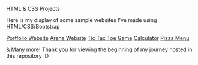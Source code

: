 HTML & CSS Projects

Here is my display of some sample websites I've made using HTML/CSS/Bootstrap

[Portfolio Website]([https://dwcml1995.github.io/HTML-and-CSS-Projects/](https://yzjmcude.a2hosted.com/))
[Arena Website](https://github.com/dwcml1995/HTML-and-CSS-Projects/tree/main/bootstrap4_project)
[Tic Tac Toe Game](https://github.com/dwcml1995/JavaScript-projects/tree/main/tictactoe)
[Calculator](https://github.com/dwcml1995/JavaScript-projects/tree/main/calculator)
[Pizza Menu](https://github.com/dwcml1995/JavaScript-projects/tree/main/pizzaproject)

& Many more! Thank you for viewing the beginning of my journey hosted in this repository :D 
